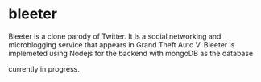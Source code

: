 # bleeter
Bleeter is a clone parody of Twitter. It is  a social networking and microblogging service that appears in  Grand Theft Auto V. 
Bleeter is implemeted using Nodejs for the backend with mongoDB as the database

currently in progress.
